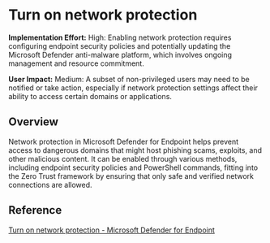 # Turn on network protection

**Implementation Effort:** High: Enabling network protection requires configuring endpoint security policies and potentially updating the Microsoft Defender anti-malware platform, which involves ongoing management and resource commitment.

**User Impact:** Medium: A subset of non-privileged users may need to be notified or take action, especially if network protection settings affect their ability to access certain domains or applications.

## Overview
Network protection in Microsoft Defender for Endpoint helps prevent access to dangerous domains that might host phishing scams, exploits, and other malicious content. It can be enabled through various methods, including endpoint security policies and PowerShell commands, fitting into the Zero Trust framework by ensuring that only safe and verified network connections are allowed.

## Reference
[Turn on network protection - Microsoft Defender for Endpoint](https://learn.microsoft.com/en-us/defender-endpoint/enable-network-protection)
